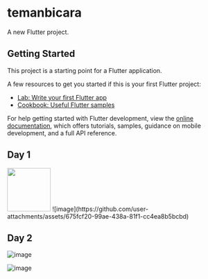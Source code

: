 # temanbicara

A new Flutter project.

## Getting Started

This project is a starting point for a Flutter application.

A few resources to get you started if this is your first Flutter project:

- [Lab: Write your first Flutter app](https://docs.flutter.dev/get-started/codelab)
- [Cookbook: Useful Flutter samples](https://docs.flutter.dev/cookbook)

For help getting started with Flutter development, view the
[online documentation](https://docs.flutter.dev/), which offers tutorials,
samples, guidance on mobile development, and a full API reference.

## Day 1
<img src="[IMG_LINK](https://github.com/user-attachments/assets/675fcf20-99ae-438a-81f1-cc4ea8b5bcbd)" width="100" height="100"/>
![image](https://github.com/user-attachments/assets/675fcf20-99ae-438a-81f1-cc4ea8b5bcbd)

## Day 2
![image](https://github.com/user-attachments/assets/2040c3c0-4a22-4ce7-85b7-7b33b43d5193)

![image](https://github.com/user-attachments/assets/76d681de-0dfc-41ab-84eb-95891b748947)

